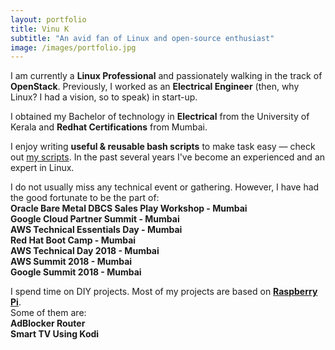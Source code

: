 ```yaml
---
layout: portfolio
title: Vinu K
subtitle: "An avid fan of Linux and open-source enthusiast"
image: /images/portfolio.jpg
---
```


<link href="/assets/css/portfolio.css" rel="stylesheet"/>
<div id="portfolio-section">

<p class="portfolio-text">
<span class="fa fa-briefcase portfolio-icon"></span>
I am currently a <strong>Linux Professional</strong> and passionately walking in the track of <strong>OpenStack</strong>. Previously, I worked as an <strong>Electrical Engineer</strong> (then, why Linux? I had a vision, so to speak) in start-up.
</p>

<p class="portfolio-text">
<span class="fa fa-graduation-cap portfolio-icon"></span>
I obtained my Bachelor of technology in <strong>Electrical</strong> from the University of Kerala and <strong>Redhat Certifications</strong> from Mumbai.
</p>

<p class="portfolio-text">
<span class="fa fa-code portfolio-icon"></span>
I enjoy writing <strong>useful & reusable bash scripts</strong> to make task easy &mdash; check out <a href="https://github.com/kevydotvinu/scripts">my scripts</a>. In the past several years I've become an experienced and an expert in Linux.
</p>

<p class="portfolio-text">
<span class="fa fa-users portfolio-icon"></span>
I do not usually miss any technical event or gathering. However, I have had the good fortunate to be the part of:<br> <strong>Oracle Bare Metal DBCS Sales Play Workshop - Mumbai</strong><br> <strong>Google Cloud Partner Summit - Mumbai</strong><br> <strong>AWS Technical Essentials Day - Mumbai</strong><br> <strong> Red Hat Boot Camp - Mumbai </strong><br> <strong> AWS Technical Day 2018 - Mumbai </strong><br> <strong> AWS Summit 2018 - Mumbai </strong><br> <strong> Google Summit 2018 - Mumbai </strong><br>
</p>

<p class="portfolio-text">
<span class="fa fa-paper-plane portfolio-icon"></span>
I spend time on DIY projects. Most of my projects are based on <a href="https://www.raspberrypi.org/"><strong>Raspberry Pi</strong></a>.<br>Some of them are:<br><strong>AdBlocker Router</strong><br><strong>Smart TV Using Kodi</strong>
</p>

</div>
